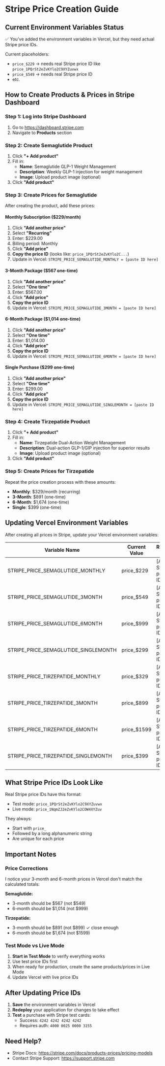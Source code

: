 # Stripe Price Creation Guide

## Current Environment Variables Status
✅ You've added the environment variables in Vercel, but they need actual Stripe price IDs.

Current placeholders:
- `price_$229` → needs real Stripe price ID like `price_1PQrSt2eZvKYlo2C9XYZuvwx`
- `price_$549` → needs real Stripe price ID
- etc.

## How to Create Products & Prices in Stripe Dashboard

### Step 1: Log into Stripe Dashboard
1. Go to https://dashboard.stripe.com
2. Navigate to **Products** section

### Step 2: Create Semaglutide Product
1. Click **"+ Add product"**
2. Fill in:
   - **Name**: Semaglutide GLP-1 Weight Management
   - **Description**: Weekly GLP-1 injection for weight management
   - **Image**: Upload product image (optional)
3. Click **"Add product"**

### Step 3: Create Prices for Semaglutide
After creating the product, add these prices:

#### Monthly Subscription ($229/month)
1. Click **"Add another price"**
2. Select **"Recurring"**
3. Enter: $229.00
4. Billing period: Monthly
5. Click **"Add price"**
6. **Copy the price ID** (looks like: `price_1PQrSt2eZvKYlo2C...`)
7. Update in Vercel: `STRIPE_PRICE_SEMAGLUTIDE_MONTHLY = [paste ID here]`

#### 3-Month Package ($567 one-time)
1. Click **"Add another price"**
2. Select **"One time"**
3. Enter: $567.00
4. Click **"Add price"**
5. **Copy the price ID**
6. Update in Vercel: `STRIPE_PRICE_SEMAGLUTIDE_3MONTH = [paste ID here]`

#### 6-Month Package ($1,014 one-time)
1. Click **"Add another price"**
2. Select **"One time"**
3. Enter: $1,014.00
4. Click **"Add price"**
5. **Copy the price ID**
6. Update in Vercel: `STRIPE_PRICE_SEMAGLUTIDE_6MONTH = [paste ID here]`

#### Single Purchase ($299 one-time)
1. Click **"Add another price"**
2. Select **"One time"**
3. Enter: $299.00
4. Click **"Add price"**
5. **Copy the price ID**
6. Update in Vercel: `STRIPE_PRICE_SEMAGLUTIDE_SINGLEMONTH = [paste ID here]`

### Step 4: Create Tirzepatide Product
1. Click **"+ Add product"**
2. Fill in:
   - **Name**: Tirzepatide Dual-Action Weight Management
   - **Description**: Dual-action GLP-1/GIP injection for superior results
   - **Image**: Upload product image (optional)
3. Click **"Add product"**

### Step 5: Create Prices for Tirzepatide
Repeat the price creation process with these amounts:

- **Monthly**: $329/month (recurring)
- **3-Month**: $891 (one-time)
- **6-Month**: $1,674 (one-time)
- **Single**: $399 (one-time)

## Updating Vercel Environment Variables

After creating all prices in Stripe, update your Vercel environment variables:

| Variable Name | Current Value | Replace With |
|--------------|---------------|--------------|
| STRIPE_PRICE_SEMAGLUTIDE_MONTHLY | price_$229 | [Actual Stripe price ID] |
| STRIPE_PRICE_SEMAGLUTIDE_3MONTH | price_$549 | [Actual Stripe price ID] |
| STRIPE_PRICE_SEMAGLUTIDE_6MONTH | price_$999 | [Actual Stripe price ID] |
| STRIPE_PRICE_SEMAGLUTIDE_SINGLEMONTH | price_$299 | [Actual Stripe price ID] |
| STRIPE_PRICE_TIRZEPATIDE_MONTHLY | price_$329 | [Actual Stripe price ID] |
| STRIPE_PRICE_TIRZEPATIDE_3MONTH | price_$899 | [Actual Stripe price ID] |
| STRIPE_PRICE_TIRZEPATIDE_6MONTH | price_$1599 | [Actual Stripe price ID] |
| STRIPE_PRICE_TIRZEPATIDE_SINGLEMONTH | price_$399 | [Actual Stripe price ID] |

## What Stripe Price IDs Look Like
Real Stripe price IDs have this format:
- Test mode: `price_1PQrSt2eZvKYlo2C9XYZuvwx`
- Live mode: `price_1NqmZJ2eZvKYlo2COW4XYZuv`

They always:
- Start with `price_`
- Followed by a long alphanumeric string
- Are unique for each price

## Important Notes

### Price Corrections
I notice your 3-month and 6-month prices in Vercel don't match the calculated totals:

**Semaglutide:**
- 3-month should be $567 (not $549)
- 6-month should be $1,014 (not $999)

**Tirzepatide:**
- 3-month should be $891 (not $899) ✓ close enough
- 6-month should be $1,674 (not $1599)

### Test Mode vs Live Mode
1. **Start in Test Mode** to verify everything works
2. Use test price IDs first
3. When ready for production, create the same products/prices in Live Mode
4. Update Vercel with live price IDs

## After Updating Price IDs

1. **Save** the environment variables in Vercel
2. **Redeploy** your application for changes to take effect
3. **Test** a purchase with Stripe test cards:
   - Success: `4242 4242 4242 4242`
   - Requires auth: `4000 0025 0000 3155`

## Need Help?
- Stripe Docs: https://stripe.com/docs/products-prices/pricing-models
- Contact Stripe Support: https://support.stripe.com
